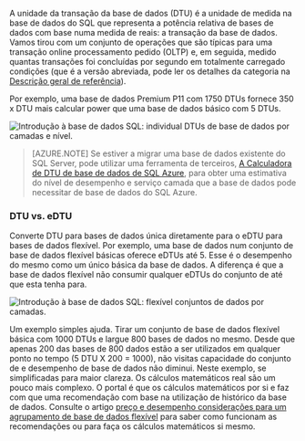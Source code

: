 A unidade da transação da base de dados (DTU) é a unidade de medida na base de dados do SQL que representa a potência relativa de bases de dados com base numa medida de reais: a transação da base de dados. Vamos tirou com um conjunto de operações que são típicas para uma transação online processamento pedido (OLTP) e, em seguida, medido quantas transações foi concluídas por segundo em totalmente carregado condições (que é a versão abreviada, pode ler os detalhes da categoria na [Descrição geral de referência](../articles/sql-database/sql-database-benchmark-overview.md)). 

Por exemplo, uma base de dados Premium P11 com 1750 DTUs fornece 350 x DTU mais calcular power que uma base de dados básico com 5 DTUs. 

![Introdução à base de dados SQL: individual DTUs de base de dados por camadas e nível.](./media/sql-database-understanding-dtus/single_db_dtus.png)

>[AZURE.NOTE] Se estiver a migrar uma base de dados existente do SQL Server, pode utilizar uma ferramenta de terceiros, [A Calculadora de DTU de base de dados de SQL Azure](http://dtucalculator.azurewebsites.net/), para obter uma estimativa do nível de desempenho e serviço camada que a base de dados pode necessitar de base de dados do SQL Azure.

### <a name="dtu-vs-edtu"></a>DTU vs. eDTU

Converte DTU para bases de dados única diretamente para o eDTU para bases de dados flexível. Por exemplo, uma base de dados num conjunto de base de dados flexível básicas oferece eDTUs até 5. Esse é o desempenho do mesmo como um único básica da base de dados. A diferença é que a base de dados flexível não consumir qualquer eDTUs do conjunto de até que esta tenha para. 

![Introdução à base de dados SQL: flexível conjuntos de dados por camadas.](./media/sql-database-understanding-dtus/sqldb_elastic_pools.png)

Um exemplo simples ajuda. Tirar um conjunto de base de dados flexível básica com 1000 DTUs e largue 800 bases de dados no mesmo. Desde que apenas 200 das bases de 800 dados estão a ser utilizados em qualquer ponto no tempo (5 DTU X 200 = 1000), não visitas capacidade do conjunto de e desempenho de base de dados não diminui. Neste exemplo, se simplificadas para maior clareza. Os cálculos matemáticos real são um pouco mais complexo. O portal é que os cálculos matemáticos por si e faz com que uma recomendação com base na utilização de histórico da base de dados. Consulte o artigo [preço e desempenho considerações para um agrupamento de base de dados flexível](../articles/sql-database/sql-database-elastic-pool-guidance.md) para saber como funcionam as recomendações ou para faça os cálculos matemáticos si mesmo. 

